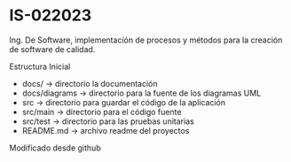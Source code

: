 # IS-022023
Ing. De Software, implementación de procesos y métodos para la creación de software de calidad.

Estructura Inicial
* docs/ -> directorio la documentación
* docs/diagrams -> directorio para la fuente de los diagramas UML
* src -> directorio para guardar el código de la aplicación
* src/main -> directorio para el código fuente
* src/test -> directorio para las pruebas unitarias
* README.md -> archivo readme del proyectos

Modificado desde github
